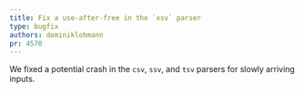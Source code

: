 ```yaml
---
title: Fix a use-after-free in the `xsv` parser
type: bugfix
authors: dominiklohmann
pr: 4570
---
```


We fixed a potential crash in the `csv`, `ssv`, and `tsv` parsers for slowly
arriving inputs.
